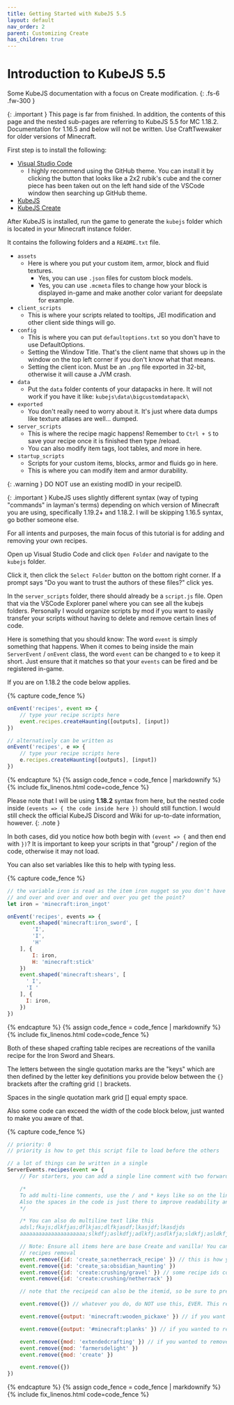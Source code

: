 ```yaml
---
title: Getting Started with KubeJS 5.5
layout: default
nav_order: 2
parent: Customizing Create
has_children: true
---
```


# Introduction to KubeJS 5.5
Some KubeJS documentation with a focus on Create modification.
{: .fs-6 .fw-300 }

{: .important }
This page is far from finished. In addition, the contents of this page and the nested sub-pages are referring to KubeJS 5.5 for MC 1.18.2. Documentation for 1.16.5 and below will not be written. Use CraftTwewaker for older versions of Minecraft.

First step is to install the following:
- [Visual Studio Code](https://code.visualstudio.com/)
  - I highly recommend using the GitHub theme. You can install it by clicking the button that looks like a 2x2 rubik's cube and the corner piece has been taken out on the left hand side of the VSCode window then searching up GitHub theme.
- [KubeJS](https://www.curseforge.com/minecraft/mc-mods/kubejs)
- [KubeJS Create](https://www.curseforge.com/minecraft/mc-mods/kubejs-create)

After KubeJS is installed, run the game to generate the `kubejs` folder which is located in your Minecraft instance folder.

It contains the following folders and a `README.txt` file.
- `assets`
  - Here is where you put your custom item, armor, block and fluid textures. 
    - Yes, you can use `.json` files for custom block models.
    - Yes, you can use `.mcmeta` files to change how your block is displayed in-game and make another color variant for deepslate for example.
- `client_scripts`
  - This is where your scripts related to tooltips, JEI modification and other client side things will go.
- `config`
  - This is where you can put `defaultoptions.txt` so you don't have to use DefaultOptions.
  - Setting the Window Title. That's the client name that shows up in the window on the top left corner if you don't know what that means.
  - Setting the client icon. Must be an `.png` file exported in 32-bit, otherwise it will cause a JVM crash.
- `data`
  - Put the `data` folder contents of your datapacks in here. It will not work if you have it like: `kubejs\data\bigcustomdatapack\`
- `exported`
  - You don't really need to worry about it. It's just where data dumps like texture atlases are well... dumped.
- `server_scripts`
  - This is where the recipe magic happens! Remember to `Ctrl + S` to save your recipe once it is finished then type /reload.
  - You can also modify item tags, loot tables, and more in here. 
- `startup_scripts`
  - Scripts for your custom items, blocks, armor and fluids go in here.
  - This is where you can modify item and armor durability.

{: .warning }
DO NOT use an existing modID in your recipeID.

{: .important }
KubeJS uses slightly different syntax (way of typing "commands" in layman's terms) depending on which version of Minecraft you are using, specifically 1.19.2+ and 1.18.2. I will be skipping 1.16.5 syntax, go bother someone else.

For all intents and purposes, the main focus of this tutorial is for adding and removing your own recipes.

Open up Visual Studio Code and click `Open Folder` and navigate to the `kubejs` folder. 

Click it, then click the `Select Folder` button on the bottom right corner. If a prompt says "Do you want to trust the authors of these files?" click yes. 

In the `server_scripts` folder, there should already be a `script.js` file. Open that via the VSCode Explorer panel where you can see all the kubejs folders. Personally I would organize scripts by mod if you want to easily transfer your scripts without having to delete and remove certain lines of code.

Here is something that you should know: The word `event` is simply something that happens. When it comes to being inside the main `ServerEvent` / `onEvent` class, the word `event` can be changed to `e` to keep it short. Just ensure that it matches so that your `events` can be fired and be registered in-game.

If you are on 1.18.2 the code below applies.

{% capture code_fence %}
```js
onEvent('recipes', event => {
    // type your recipe scripts here
    event.recipes.createHaunting([outputs], [input])
})

// alternatively can be written as
onEvent('recipes', e => {
    // type your recipe scripts here
    e.recipes.createHaunting([outputs], [input])
})
```
{% endcapture %}
{% assign code_fence = code_fence | markdownify %}
{% include fix_linenos.html code=code_fence %}

Please note that I will be using **1.18.2** syntax from here, but the nested code inside `(events => { the code inside here })` should still function. I would still check the official KubeJS Discord and Wiki for up-to-date information, however.
{: .note }

In both cases, did you notice how both begin with `(event => {` and then end with `})`? It is important to keep your scripts in that "group" / region of the code, otherwise it may not load.

You can also set variables like this to help with typing less.

{% capture code_fence %}
```js
// the variable iron is read as the item iron nugget so you don't have to keep typing it over
// and over and over and over and over you get the point?
let iron = 'minecraft:iron_ingot'

onEvent('recipes', events => {
    event.shaped('minecraft:iron_sword', [
        'I',
        'I',
        'H'
    ], {
        I: iron,
        H: 'minecraft:stick' 
    })
    event.shaped('minecraft:shears', [
      ' I',
      'I '
    ], {
      I: iron,
    })
})

```
{% endcapture %}
{% assign code_fence = code_fence | markdownify %}
{% include fix_linenos.html code=code_fence %}

Both of these shaped crafting table recipes are recreations of the vanilla recipe for the Iron Sword and Shears.

The letters between the single quotation marks are the "keys" which are then defined by the letter key definitions you provide below between the `{}` brackets after the crafting grid `[]` brackets. 

Spaces in the single quotation mark grid [] equal empty space.

Also some code can exceed the width of the code block below, just wanted to make you aware of that.

{% capture code_fence %}
```js
// priority: 0
// priority is how to get this script file to load before the others

// a lot of things can be written in a single 
ServerEvents.recipes(event => {
    // For starters, you can add a single line comment with two forward slashes like at the beginning of THIS comment

    /*
    To add multi-line comments, use the / and * keys like so on the line above and below.
    Also the spaces in the code is just there to improve readability and is not mandatory
    */

    /* You can also do multiline text like this
    adsl;fkajs;dlkfjas;dflkjas;dlfkjasdf;lkasjdf;lkasdjds
    aaaaaaaaaaaaaaaaaaaaa;slkdfj;aslkdfj;adlkfj;asdlkfja;sldkfj;asldkfjasdlkfdajsdasf just make it readable */

    // Note: Ensure all items here are base Create and vanilla! You can use items from other mods, but this is just focused on Create
    // recipes removal
    event.remove({id: 'create_sa:netherrack_recipe' }) // this is how you remove specific recipes by their recipeid
    event.remove({id: 'create_sa:obsidian_haunting' })
    event.remove({id: 'create:crushing/gravel' }) // some recipe ids contain modid:recipetype/slashes
    event.remove({id: 'create:crushing/netherrack' })

    // note that the recipeid can also be the itemid, so be sure to press F3 + H to enable Advanced tooltips.

    event.remove({}) // whatever you do, do NOT use this, EVER. This removes ALL recipes that can be removed.

    event.remove({output: 'minecraft:wooden_pickaxe' }) // if you want to remove all recipes that output a specific item, this is how you do it.

    event.remove({output: '#minecraft:planks' }) // if you wanted to remove all recipes that output all items with a specific tag

    event.remove({mod: 'extendedcrafting' }) // if you wanted to remove all recipes from a specific mod
    event.remove({mod: 'farmersdelight' })
    event.remove({mod: 'create' }) 

    event.remove({})
})
```
{% endcapture %}
{% assign code_fence = code_fence | markdownify %}
{% include fix_linenos.html code=code_fence %}


